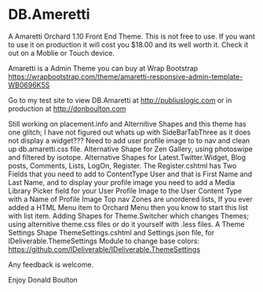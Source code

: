 # DB.Ameretti
A Amaretti Orchard 1.10 Front End Theme.
This is not free to use. If you want to use it on production it will cost you $18.00 and its well worth it.
Check it out on a Moblie or Touch device.

Amaretti is a Admin Theme you can buy at Wrap Bootstrap https://wrapbootstrap.com/theme/amaretti-responsive-admin-template-WB0696K5S

Go to my test site to view DB.Amaretti at http://publiuslogic.com or in production at http://donboulton.com

Still working on placement.info and Alternitive Shapes and this theme has one glitch;
I have not figured out whats up with SideBarTabThree as it does not display a widget???
Need to add user profile image to to nav and clean up db.amaretti.css file.
Alternative Shape for Zen Gallery, using photoswipe and filtered by isotope.
Alternative Shapes for Latest.Twitter.Widget, Blog posts, Comments, Lists, LogOn, Register.
The Register.cshtml has Two Fields that you need to add to ContentType User and that is First Name and Last Name, and to display your profile image you need to add a Media Library Picker field for your User Profile Image to the User Content Type with a Name of Profile Image
Top nav Zones are unordered lists, If you ever added a HTML Menu item to Orchard Menu then you know to start this list with list item.
Adding Shapes for Theme.Switcher which changes Themes; using alternitive theme.css files or do it yourself with .less files. 
A Theme Settings Shape ThemeSettings.cshtml and Settings.json file, for IDeliverable.ThemeSettings Module to change base colors: https://github.com/IDeliverable/IDeliverable.ThemeSettings

Any feedback is welcome.

Enjoy
Donald Boulton
